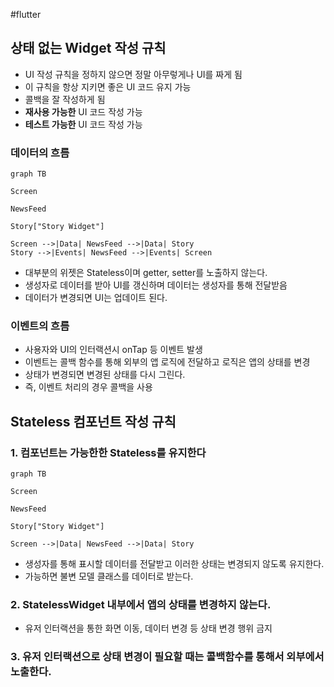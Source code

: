 #flutter

## 상태 없는 Widget 작성 규칙
- UI 작성 규칙을 정하지 않으면 정말 아무렇게나 UI를 짜게 됨
- 이 규칙을 항상 지키면 좋은 UI 코드 유지 가능
- 콜백을 잘 작성하게 됨
- **재사용 가능한** UI 코드 작성 가능
- **테스트 가능한** UI 코드 작성 가능


### 데이터의 흐름

```mermaid
graph TB

Screen

NewsFeed

Story["Story Widget"]

Screen -->|Data| NewsFeed -->|Data| Story
Story -->|Events| NewsFeed -->|Events| Screen
```

- 대부분의 위젯은 Stateless이며 getter, setter를 노출하지 않는다.
- 생성자로 데이터를 받아 UI를 갱신하며 데이터는 생성자를 통해 전달받음
- 데이터가 변경되면 UI는 업데이트 된다.

### 이벤트의 흐름
- 사용자와 UI의 인터랙션시 onTap 등 이벤트 발생
- 이벤트는 콜백 함수를 통해 외부의 앱 로직에 전달하고 로직은 앱의 상태를 변경
- 상태가 변경되면 변경된 상태를 다시 그린다.
- 즉, 이벤트 처리의 경우 콜백을 사용


## Stateless 컴포넌트 작성 규칙
### 1. 컴포넌트는 가능한한 Stateless를 유지한다
```mermaid
graph TB

Screen

NewsFeed

Story["Story Widget"]

Screen -->|Data| NewsFeed -->|Data| Story
```
- 생성자를 통해 표시할 데이터를 전달받고 이러한 상태는 변경되지 않도록 유지한다.
- 가능하면 불변 모델 클래스를 데이터로 받는다.
	
### 2. StatelessWidget 내부에서 앱의 상태를 변경하지 않는다.
- 유저 인터랙션을 통한 화면 이동, 데이터 변경 등 상태 변경 행위 금지

### 3. 유저 인터랙션으로 상태 변경이 필요할 때는 콜백함수를 통해서 외부에서 노출한다.